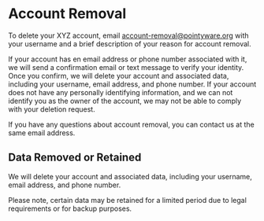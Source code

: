 # Account Removal
To delete your XYZ account, email [account-removal@pointyware.org](mailto:account-removal@pointyware.org) with your username and a brief description of your reason for account removal.

If your account has en email address or phone number associated with it, we will send a confirmation email or text message to verify your identity. Once you confirm, we will delete your account and associated data, including your username, email address, and phone number.
If your account does not have any personally identifying information, and we can not identify you as the owner of the account, we may not be able to comply with your deletion request.

If you have any questions about account removal, you can contact us at the same email address.

## Data Removed or Retained
We will delete your account and associated data, including your username, email address, and phone number.

Please note, certain data may be retained for a limited period due to legal requirements or for backup purposes.
